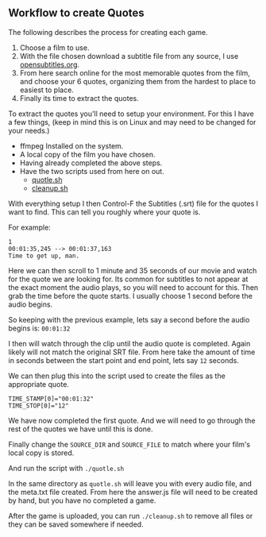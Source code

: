 ## Workflow to create Quotes

The following describes the process for creating each game.

1. Choose a film to use.
2. With the file chosen download a subtitle file from any source, I use [opensubtitles.org](https://www.opensubtitles.org/en/search/subs).
3. From here search online for the most memorable quotes from the film, and choose your 6 quotes, organizing them from the hardest to place to easiest to place.
4. Finally its time to extract the quotes.

To extract the quotes you'll need to setup your environment. For this I have a few things, (keep in mind this is on Linux and may need to be changed for your needs.)

- ffmpeg Installed on the system.
- A local copy of the film you have chosen.
- Having already completed the above steps.
- Have the two scripts used from here on out.
  * [quotle.sh](https://github.com/confused-Techie/Quotle/blob/main/docs/quotle.sh)
  * [cleanup.sh](https://github.com/confused-Techie/Quotle/blob/main/docs/cleanup.sh)

With everything setup I then Control-F the Subtitles (.srt) file for the quotes I want to find. This can tell you roughly where your quote is.

For example:
````
1
00:01:35,245 --> 00:01:37,163
Time to get up, man.
````

Here we can then scroll to 1 minute and 35 seconds of our movie and watch for the quote we are looking for. Its common for subtitles to not appear at the exact moment the audio plays, so you will need to account for this.
Then grab the time before the quote starts. I usually choose 1 second before the audio begins.

So keeping with the previous example, lets say a second before the audio begins is:
`00:01:32`

I then will watch through the clip until the audio quote is completed. Again likely will not match the original SRT file. From here take the amount of time in seconds between the start point and end point, lets say `12` seconds.

We can then plug this into the script used to create the files as the appropriate quote.

````
TIME_STAMP[0]="00:01:32"
TIME_STOP[0]="12"
````

We have now completed the first quote. And we will need to go through the rest of the quotes we have until this is done.

Finally change the `SOURCE_DIR` and `SOURCE_FILE` to match where your film's local copy is stored.

And run the script with `./quotle.sh`

In the same directory as `quotle.sh` will leave you with every audio file, and the meta.txt file created. From here the answer.js file will need to be created by hand, but you have no completed a game.

After the game is uploaded, you can run `./cleanup.sh` to remove all files or they can be saved somewhere if needed.
